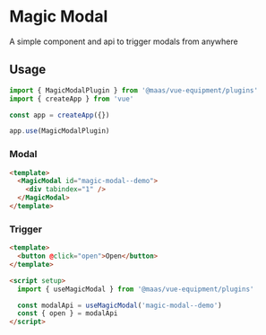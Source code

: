 # Magic Modal

A simple component and api to trigger modals from anywhere

## Usage

```js
import { MagicModalPlugin } from '@maas/vue-equipment/plugins'
import { createApp } from 'vue'

const app = createApp({})

app.use(MagicModalPlugin)
```

### Modal

```html
<template>
  <MagicModal id="magic-modal--demo">
    <div tabindex="1" />
  </MagicModal>
</template>
```

### Trigger

```html
<template>
  <button @click="open">Open</button>
</template>

<script setup>
  import { useMagicModal } from '@maas/vue-equipment/plugins'

  const modalApi = useMagicModal('magic-modal--demo')
  const { open } = modalApi
</script>
```
